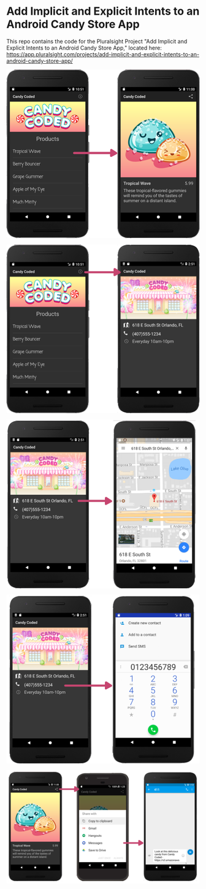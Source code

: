 # Add Implicit and Explicit Intents to an Android Candy Store App

This repo contains the code for the Pluralsight Project "Add Implicit and Explicit Intents to an Android Candy Store App," located here: https://app.pluralsight.com/projects/add-implicit-and-explicit-intents-to-an-android-candy-store-app/


![](images/DetailIntent.png)


![](images/InfoIntent.png)


![](images/MapIntent.png)


![](images/PhoneIntent.png)


![](images/ShareIntent.png)


